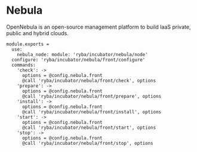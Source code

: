 
# Nebula

OpenNebula is an open-source management platform to build IaaS private, public and hybrid clouds.

    module.exports =
      use:
        nebula_node: module: 'ryba/incubator/nebula/node'
      configure: 'ryba/incubator/nebula/front/configure'
      commands:
        'check': ->
          options = @config.nebula.front
          @call 'ryba/incubator/nebula/front/check', options
        'prepare': ->
          options = @config.nebula.front
          @call 'ryba/incubator/nebula/front/prepare', options
        'install': ->
          options = @config.nebula.front
          @call 'ryba/incubator/nebula/front/install', options
        'start': ->
          options = @config.nebula.front
          @call 'ryba/incubator/nebula/front/start', options
        'stop': ->
          options = @config.nebula.front
          @call 'ryba/incubator/nebula/front/stop', options

